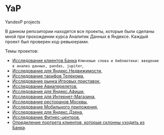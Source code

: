 # YaP
YandexP projects

В данном репозитории находятся все проекты, которые были сделаны мной при прохождении курса Аналитик Данных в Яндексе.
Каждый проект был проверен код-ревьюерами.

Темы проектов: 
* [Исследование клиентов Банка](https://github.com/ViacheslavPogorelyy/YaP/tree/main/part_number_one) `Ключевые слова и библиотеки: введение в анализ данных, pandas, jupiter`,
* [Исследование для Яндекс.Недвижимости](https://github.com/ViacheslavPogorelyy/YaP/tree/main/part_number_two),
* [Исследование тарифов Телекома](https://github.com/ViacheslavPogorelyy/YaP/tree/main/part_number_three),
* [Исследование рынка Игровых приставок](https://github.com/ViacheslavPogorelyy/YaP/tree/main/part_number_four), 
* [Исследование Авиаперелетов](https://github.com/ViacheslavPogorelyy/YaP/tree/main/part_number_five),
* [Исследование для Яндекс.Афиши](https://github.com/ViacheslavPogorelyy/YaP/tree/main/part_number_six),
* [Исследование для Интернет-Магазина](https://github.com/ViacheslavPogorelyy/YaP/tree/main/part_number_seven),
* [Исследование ресторанов Москвы](https://github.com/ViacheslavPogorelyy/YaP/tree/main/part_number_eight),
* [Исследование Мобильного приложения](https://github.com/ViacheslavPogorelyy/YaP/tree/main/part_number_nine),
* [Исследование для Яндекс.Дзена](https://github.com/ViacheslavPogorelyy/YaP/tree/main/part_number_ten),
* [Исследование Фитнес-центров](https://github.com/ViacheslavPogorelyy/YaP/tree/main/part_number_eleven),
* [Определение портрета клиентов, которые склонны уходить из Банка](https://github.com/ViacheslavPogorelyy/YaP/tree/main/Final_project).
